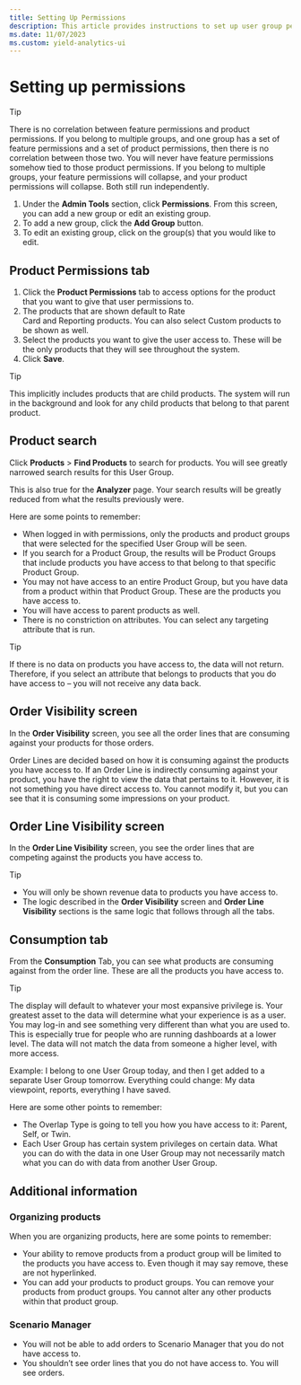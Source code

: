 ```yaml
---
title: Setting Up Permissions
description: This article provides instructions to set up user group permissions. 
ms.date: 11/07/2023
ms.custom: yield-analytics-ui
---
```


# Setting up permissions

> [!TIP]
> There is no correlation between feature permissions and product permissions. If you belong to multiple groups, and one group has a set of feature permissions and a set of product permissions, then there is no correlation between those two. You will never have feature permissions somehow tied to those product permissions. If you belong to multiple groups, your feature permissions will collapse, and your product permissions will collapse. Both still run independently.

1. Under the **Admin Tools** section, click **Permissions**. From this screen, you can add a new group or edit an existing group.
1. To add a new group, click the **Add Group** button.
1. To edit an existing group, click on the group(s) that you would like to edit.

## Product Permissions tab

1. Click the **Product Permissions** tab to access options for the product that you want to give that user permissions to.
1. The products that are shown default to Rate Card and Reporting products. You can also select Custom products to be shown as well.
1. Select the products you want to give the user access to. These will be the only products that they will see throughout the system.
1. Click **Save**.

> [!TIP]
> This implicitly includes products that are child products. The system will run in the background and look for any child products that belong to that parent product.

## Product search

Click **Products** > **Find Products** to search for products. You will see greatly narrowed search results for this User Group.

This is also true for the **Analyzer** page. Your search results will be greatly reduced from what the results previously were.

Here are some points to remember:

- When logged in with permissions, only the products and product groups that were selected for the specified User Group will be seen.
- If you search for a Product Group, the results will be Product Groups that include products you have access to that belong to that specific Product Group.
- You may not have access to an entire Product Group, but you have data from a product within that Product Group. These are the products you have access to.
- You will have access to parent products as well.
- There is no constriction on attributes. You can select any targeting attribute that is run.

> [!TIP]
> If there is no data on products you have access to, the data will not return. Therefore, if you select an attribute that belongs to products that you do have access to – you will not receive any data back.

## Order Visibility screen

In the **Order Visibility** screen, you see all the order lines that are consuming against your products for those orders.

Order Lines are decided based on how it is consuming against the products you have access to. If an Order Line is indirectly consuming against your product, you have the right to view the data that pertains to it. However, it is not something you have direct access to. You cannot modify it, but you can see that it is consuming some impressions on your product.

## Order Line Visibility screen

In the **Order Line Visibility** screen, you see the order lines that are competing against the products you have access to.

> [!TIP]
>
> - You will only be shown revenue data to products you have access to.
> - The logic described in the **Order Visibility** screen and **Order Line Visibility** sections is the same logic that follows through all the tabs.

## Consumption tab

From the **Consumption** Tab, you can see what products are consuming against from the order line. These are all the products you have access to.

> [!TIP]
> The display will default to whatever your most expansive privilege is. Your greatest asset to the data will determine what your experience is as a user. You may log-in and see something very different than what you are used to. This is especially true for people who are running dashboards at a lower level. The data will not match the data from someone a higher level, with more access.

Example: I belong to one User Group today, and then I get added to a separate User Group tomorrow. Everything could change: My data viewpoint, reports, everything I have saved.

Here are some other points to remember:

- The Overlap Type is going to tell you how you have access to it: Parent, Self, or Twin.
- Each User Group has certain system privileges on certain data. What you can do with the data in one User Group may not necessarily match what you can do with data from another User Group.

## Additional information

### Organizing products

When you are organizing products, here are some points to remember:

- Your ability to remove products from a product group will be limited to the products you have access to. Even though it may say remove, these are not hyperlinked.
- You can add your products to product groups. You can remove your products from product groups. You cannot alter any other products within that product group.

### Scenario Manager

- You will not be able to add orders to Scenario Manager that you do not have access to.
- You shouldn’t see order lines that you do not have access to. You will see orders.
